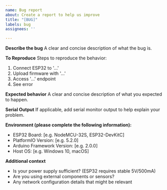 ```yaml
---
name: Bug report
about: Create a report to help us improve
title: "[BUG]"
labels: bug
assignees: ''

---
```


**Describe the bug**
A clear and concise description of what the bug is.

**To Reproduce**
Steps to reproduce the behavior:
1. Connect ESP32 to '...'
2. Upload firmware with '...'
3. Access '...' endpoint
4. See error

**Expected behavior**
A clear and concise description of what you expected to happen.

**Serial Output**
If applicable, add serial monitor output to help explain your problem.

**Environment (please complete the following information):**
 - ESP32 Board: [e.g. NodeMCU-32S, ESP32-DevKitC]
 - PlatformIO Version: [e.g. 5.2.0]
 - Arduino Framework Version: [e.g. 2.0.0]
 - Host OS: [e.g. Windows 10, macOS]

**Additional context**
- Is your power supply sufficient? (ESP32 requires stable 5V/500mA)
- Are you using external components or sensors?
- Any network configuration details that might be relevant
